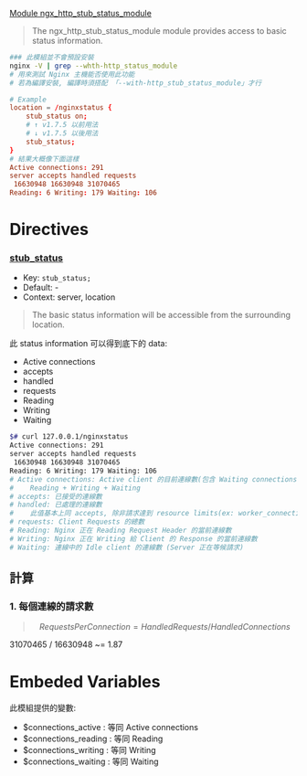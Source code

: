 [Module ngx_http_stub_status_module ](https://nginx.org/en/docs/http/ngx_http_stub_status_module.html)

> The ngx_http_stub_status_module module provides access to basic status information.

```bash
### 此模組並不會預設安裝
nginx -V | grep --whth-http_status_module
# 用來測試 Nginx 主機能否使用此功能
# 若為編譯安裝, 編譯時須搭配 「--with-http_stub_status_module」才行
```

```conf
# Example
location = /nginxstatus {
    stub_status on;
    # ↑ v1.7.5 以前用法
    # ↓ v1.7.5 以後用法
    stub_status;
}
# 結果大概像下面這樣
Active connections: 291
server accepts handled requests
 16630948 16630948 31070465
Reading: 6 Writing: 179 Waiting: 106
```


# Directives

### [stub_status](https://nginx.org/en/docs/http/ngx_http_stub_status_module.html#stub_status)

- Key: `stub_status;`
- Default: -
- Context: server, location

> The basic status information will be accessible from the surrounding location.

此 status information 可以得到底下的 data:

- Active connections
- accepts
- handled
- requests
- Reading
- Writing
- Waiting

```bash
$# curl 127.0.0.1/nginxstatus
Active connections: 291 
server accepts handled requests
 16630948 16630948 31070465 
Reading: 6 Writing: 179 Waiting: 106 
# Active connections: Active client 的目前連線數(包含 Waiting connections) ; Number of all open connections
#    Reading + Writing + Waiting
# accepts: 已接受的連線數
# handled: 已處理的連線數
#    此值基本上同 accepts, 除非請求達到 resource limits(ex: worker_connections limit)
# requests: Client Requests 的總數
# Reading: Nginx 正在 Reading Request Header 的當前連線數
# Writing: Nginx 正在 Writing 給 Client 的 Response 的當前連線數
# Waiting: 連線中的 Idle client 的連線數 (Server 正在等候請求)
```


## 計算

### 1. 每個連線的請求數 

> $$ Requests Per Connection = Handled Requests / Handled Connections $$

31070465 / 16630948 ~= 1.87


# Embeded Variables

此模組提供的變數:

- $connections_active  : 等同 Active connections
- $connections_reading : 等同 Reading
- $connections_writing : 等同 Writing
- $connections_waiting : 等同 Waiting